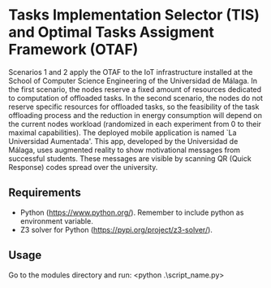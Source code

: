 # Tasks Implementation Selector (TIS) and Optimal Tasks Assigment Framework (OTAF)

Scenarios 1 and 2 apply the OTAF to the IoT infrastructure installed at the School of Computer Science Engineering of the Universidad de Málaga. In the first scenario, the nodes reserve a fixed amount of resources dedicated to computation of offloaded tasks. In the second scenario, the nodes do not reserve specific resources for offloaded tasks, so the feasibility of the task offloading process and the reduction in energy consumption will depend on the current nodes workload (randomized in each experiment from 0 to their maximal capabilities). The deployed mobile application is named `La Universidad Aumentada'. This app, developed by the Universidad de Málaga, uses augmented reality to show motivational messages from successful students. These messages are visible by scanning QR (Quick Response) codes spread over the university.

## Requirements

- Python (https://www.python.org/). Remember to include python as environment variable. 
- Z3 solver for Python (https://pypi.org/project/z3-solver/).

## Usage

Go to the modules directory and run:  <python .\script_name.py>
